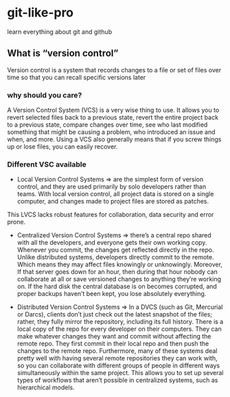 # git-like-pro
learn everything about git and github

## What is “version control”
Version control is a system that records
changes to a file or set of files over time so that you can recall specific versions later

### why should you care? 
A Version Control System (VCS) is a very wise thing to use. It
 allows you to revert selected files back to a previous state, revert the entire project back to a
 previous state, compare changes over time, see who last modified something that might be causing
 a problem, who introduced an issue and when, and more. Using a VCS also generally means that if
 you screw things up or lose files, you can easily recover. 

### Different VSC available

*  Local Version Control Systems => are the simplest form of version control, and they are used primarily by solo developers rather than teams. With local version control, all project data is stored on a single computer, and changes made to project files are stored as patches.

This LVCS lacks robust features for collaboration, data security and error prone.

* Centralized Version Control Systems => there’s a central repo shared with all the developers, and everyone gets their own working copy. Whenever you commit, the changes get reflected directly in the repo. Unlike distributed systems, developers directly commit to the remote. Which means they may affect files knowingly or unknowingly.
Moreover, If that server goes down for an hour, then during that hour nobody can collaborate at all or save versioned changes to anything they’re working on. If the hard
 disk the central database is on becomes corrupted, and proper backups haven’t been kept, you lose
 absolutely everything.

*  Distributed Version Control Systems =>  In a DVCS (such as Git, Mercurial or Darcs), clients don’t just check out the latest snapshot of the files; rather, they fully mirror the
repository, including its full history.
There is a local copy of the repo for every developer on their computers. They can make whatever changes they want and commit without affecting the remote repo. They first commit in their local repo and then push the changes to the remote repo.
Furthermore, many of these systems deal pretty well with having several remote repositories they can work with, so you can collaborate with different groups of people in different ways
simultaneously within the same project. This allows you to set up several types of workflows that aren’t possible in centralized systems, such as hierarchical models.